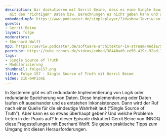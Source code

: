 ```yaml
---
description: Wir diskutieren mit Gerrit Beine, dass es eine Single Source of Truth
  mit den "richtigen" Daten bzw. Berechnungen es nicht geben kann und soll.
embedded-mp3: https://www.podcaster.de/simpleplayer/?id=show~1evriw~software-architektur-im-stream~pod-2632bf0a2a362ce980e14c461c&v=1679060315
guests:
- Gerrit Beine
layout: folge
moderators:
- Eberhard Wolff
mp3: https://1evriw.podcaster.de/software-architektur-im-stream/media/Single_Source_of_Truth_mit_Gerrit_Beine.mp3
peertube: https://tube.tchncs.de/videos/embed/38448ad0-ee50-419c-92ed-1f06e3414b5d
tags:
- Single Source of Truth
- Modularisierung
thumbnail: folge157.png
title: Folge 157 - Single Source of Truth mit Gerrit Beine
video: z1b-m4Pio0E
---
```


In Systemen gibt es oft redundante Implementierung von Logik oder
redundante Speicherung von Daten. Diese Implementierung oder Daten
laufen oft auseinander und es entstehen Inkonsistenzen. Dann wird der
Ruf nach einer Quelle für die eindeutige Wahrheit laut (“Single Source
of Truth”). Aber kann es so etwas überhaupt geben? Und welche Probleme
treten in der Praxis auf? In dieser Episode diskutiert Gerrit Beine
von INNOQ diese Fragestellungen mit Eberhard Wolff. Sie geben
praktische Tipps zum Umgang mit diesen Herausforderungen.


